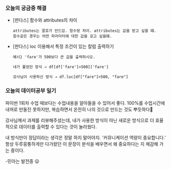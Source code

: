 ### 오늘의 궁금증 해결

- [판다스] 함수와 attributes의 차이

      attributes는 괄호가 안드감. 함수랑 차이. attributes는 값을 받고 싶을 떄.
      함수같은 경우는 어떤 파라미터에 대한 값을 갖고 싶을떄.

- [판다스] loc 이용해서 특정 조건이 있는 칼럼 출력하기

      예시} 'fare'가 500보다 큰 값을 출력하시오. 

      내가 풀었던 방식 → df[df['fare']>500]['fare']

      강사님이 사용하신 방식 → df.loc[df["fare"]>500, "fare"]

### 오늘의 데이터공부 일기

파이썬 1회차 수업 때보다는 수업내용을 알아들을 수 있어서 좋다. 100%를 수업시간에 내꺼로 만들진 못하지만, 복습하면서 온전히 나의 것으로 만드는 것도 뿌듯하다🙂 

강사님께서 과제를 리뷰해주셨는데, 내가 사용한 방식이 아닌 새로운 방식으로 더 효율적으로 데이터를 출력할 수 있다는 것이 놀라웠다. 

내 방식만이 정답이라는 생각은 정말 하지 말어야지. '커뮤니케이션 역량이 중요합니다.' 항상 두루뭉퉁하게만 다가왔던 이 문장이 분석을 배우면서 왜 중요하다는 지 체감해 가는 중이다. 

-민아는 발전중 😛
